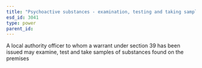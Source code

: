 ```yaml
---
title: "Psychoactive substances - examination, testing and taking samples"
esd_id: 3041
type: power
parent_id:  
---
```


A local authority officer to whom a warrant under section 39 has been issued may examine, test and take samples of substances found on the premises

